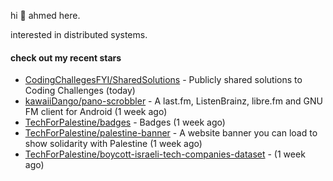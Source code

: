 hi 👋 ahmed here.

interested in distributed systems.

#### check out my recent stars

- [CodingChallegesFYI/SharedSolutions](https://github.com/CodingChallegesFYI/SharedSolutions) - Publicly shared solutions to Coding Challenges (today)
- [kawaiiDango/pano-scrobbler](https://github.com/kawaiiDango/pano-scrobbler) - A last.fm, ListenBrainz, libre.fm and GNU FM client for Android (1 week ago)
- [TechForPalestine/badges](https://github.com/TechForPalestine/badges) - Badges (1 week ago)
- [TechForPalestine/palestine-banner](https://github.com/TechForPalestine/palestine-banner) - A website banner you can load to show solidarity with Palestine (1 week ago)
- [TechForPalestine/boycott-israeli-tech-companies-dataset](https://github.com/TechForPalestine/boycott-israeli-tech-companies-dataset) -  (1 week ago)

